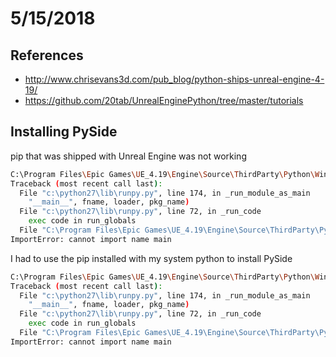 
# 5/15/2018

## References

- http://www.chrisevans3d.com/pub_blog/python-ships-unreal-engine-4-19/
- https://github.com/20tab/UnrealEnginePython/tree/master/tutorials

## Installing PySide

pip that was shipped with Unreal Engine was not working

```bash
C:\Program Files\Epic Games\UE_4.19\Engine\Source\ThirdParty\Python\Win64\Scripts>pip.exe install PySide
Traceback (most recent call last):
  File "c:\python27\lib\runpy.py", line 174, in _run_module_as_main
    "__main__", fname, loader, pkg_name)
  File "c:\python27\lib\runpy.py", line 72, in _run_code
    exec code in run_globals
  File "C:\Program Files\Epic Games\UE_4.19\Engine\Source\ThirdParty\Python\Win64\Scripts\pip.exe\__main__.py", line 5, in <module>
ImportError: cannot import name main
```

I had to use the pip installed with my system python to install PySide

```bash
C:\Program Files\Epic Games\UE_4.19\Engine\Source\ThirdParty\Python\Win64>pip install PySide
Traceback (most recent call last):
  File "c:\python27\lib\runpy.py", line 174, in _run_module_as_main
    "__main__", fname, loader, pkg_name)
  File "c:\python27\lib\runpy.py", line 72, in _run_code
    exec code in run_globals
  File "C:\Program Files\Epic Games\UE_4.19\Engine\Source\ThirdParty\Python\Win64\Scripts\pip.exe\__main__.py", line 5, in <module>
ImportError: cannot import name main
```
